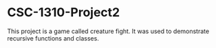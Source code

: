 # CSC-1310-Project2

This project is a game called creature fight. It was used to demonstrate recursive functions and classes.
